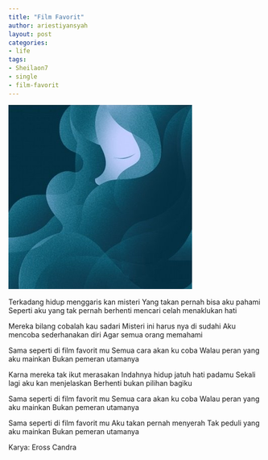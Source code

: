 ```yaml
---
title: "Film Favorit"
author: ariestiyansyah
layout: post
categories:
- life
tags:
- Sheilaon7
- single
- film-favorit
---
```


![Film Favorit](/images/filmfavorit.jpg)

Terkadang hidup menggaris kan misteri
Yang takan pernah bisa aku pahami
Seperti aku yang tak pernah berhenti
mencari celah menaklukan hati

Mereka bilang cobalah kau sadari
Misteri ini harus nya di sudahi
Aku mencoba sederhanakan diri
Agar semua orang memahami

Sama seperti di film favorit mu
Semua cara akan ku coba
Walau peran yang aku mainkan
Bukan pemeran utamanya

Karna mereka tak ikut merasakan
Indahnya hidup jatuh hati padamu
Sekali lagi aku kan menjelaskan
Berhenti bukan pilihan bagiku

Sama seperti di film favorit mu
Semua cara akan ku coba
Walau peran yang aku mainkan
Bukan pemeran utamanya

Sama seperti di film favorit mu
Aku takan pernah menyerah
Tak peduli yang aku mainkan
Bukan pemeran utamanya

Karya: Eross Candra